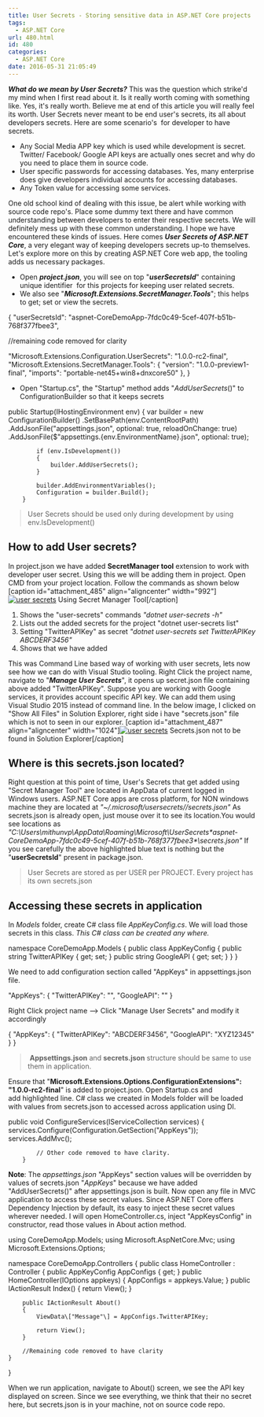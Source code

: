 ```yaml
---
title: User Secrets - Storing sensitive data in ASP.NET Core projects
tags:
  - ASP.NET Core
url: 480.html
id: 480
categories:
  - ASP.NET Core
date: 2016-05-31 21:05:49
---
```


_**What do we mean by User Secrets?**_ This was the question which strike'd my mind when I first read about it. Is it really worth coming with something like. Yes, it's really worth. Believe me at end of this article you will really feel its worth. User Secrets never meant to be end user's secrets, its all about developers secrets. Here are some scenario's  for developer to have secrets.

*   Any Social Media APP key which is used while development is secret. Twitter/ Facebook/ Google API keys are actually ones secret and why do you need to place them in source code.
*   User specific passwords for accessing databases. Yes, many enterprise does give developers individual accounts for accessing databases.
*   Any Token value for accessing some services.

One old school kind of dealing with this issue, be alert while working with source code repo's. Place some dummy text there and have common understanding between developers to enter their respective secrets. We will definitely mess up with these common understanding. I hope we have encountered these kinds of issues. Here comes _**User Secrets of ASP.NET Core**_, a very elegant way of keeping developers secrets up-to themselves. Let's explore more on this by creating ASP.NET Core web app, the tooling adds us necessary packages.

*   Open _**project.json**_, you will see on top "_**userSecretsId**_" containing unique identifier  for this projects for keeping user related secrets.
*   We also see "_**Microsoft.Extensions.SecretManager.Tools**_"; this helps to get; set or view the secrets.

{
"userSecretsId": "aspnet-CoreDemoApp-7fdc0c49-5cef-407f-b51b-768f377fbee3",

//remaining code removed for clarity 

"Microsoft.Extensions.Configuration.UserSecrets": "1.0.0-rc2-final",
"Microsoft.Extensions.SecretManager.Tools": {
      "version": "1.0.0-preview1-final",
      "imports": "portable-net45+win8+dnxcore50"
    },
}

*   Open "Startup.cs", the "Startup" method adds "_AddUserSecrets_()" to ConfigurationBuilder so that it keeps secrets

public Startup(IHostingEnvironment env)
        {
            var builder = new ConfigurationBuilder()
                .SetBasePath(env.ContentRootPath)
                .AddJsonFile("appsettings.json", optional: true, reloadOnChange: true)
                .AddJsonFile($"appsettings.{env.EnvironmentName}.json", optional: true);

            if (env.IsDevelopment())
            {
                builder.AddUserSecrets();
            }

            builder.AddEnvironmentVariables();
            Configuration = builder.Build();
        }

> User Secrets should be used only during development by using env.IsDevelopment()

How to add User secrets?
------------------------

In project.json we have added **SecretManager tool** extension to work with developer user secret. Using this we will be adding them in project. Open CMD from your project location. Follow the commands as shown below \[caption id="attachment_485" align="aligncenter" width="992"\][![user secrets](http://www.mithunvp.com/wp-content/uploads/2016/05/addkey.png)](http://www.mithunvp.com/wp-content/uploads/2016/05/addkey.png) Using Secret Manager Tool\[/caption\]

1.  Shows the "user-secrets" commands _"dotnet user-secrets -h"_
2.  Lists out the added secrets for the project "dotnet user-secrets list"
3.  Setting "TwitterAPIKey" as secret _"dotnet user-secrets set TwitterAPIKey ABCDERF3456"_
4.  Shows that we have added

This was Command Line based way of working with user secrets, lets now see how we can do with Visual Studio tooling. Right Click the project name, navigate to "_**Manage User Secrets**_", it opens up secret.json file containing above added "TwitterAPIKey". Suppose you are working with Google services, it provides account specific API key. We can add them using Visual Studio 2015 instead of command line. In the below image, I clicked on "Show All Files" in Solution Explorer, right side i have "secrets.json" file which is not to seen in our explorer. \[caption id="attachment_487" align="aligncenter" width="1024"\][![user secrets](http://www.mithunvp.com/wp-content/uploads/2016/05/second-1024x467.png)](http://www.mithunvp.com/wp-content/uploads/2016/05/second.png) Secrets.json not to be found in Solution Explorer\[/caption\]

Where is this secrets.json located?
-----------------------------------

Right question at this point of time, User's Secrets that get added using "Secret Manager Tool" are located in AppData of current logged in Windows users. ASP.NET Core apps are cross platform, for NON windows machine they are located at _"~/.microsoft/usersecrets/<userSecretsId>/secrets.json"_ As secrets.json is already open, just mouse over it to see its location.You would see locations as _"C:\\Users\\mithunvp\\AppData\\Roaming\\Microsoft\\UserSecrets\**aspnet-CoreDemoApp-7fdc0c49-5cef-407f-b51b-768f377fbee3**\\secrets.json"_ If you see carefully the above highlighted blue text is nothing but the "**userSecretsId**" present in package.json.

> User Secrets are stored as per USER per PROJECT. Every project has its own secrets.json

Accessing these secrets in application
--------------------------------------

In _Models_ folder, create C# class file _AppKeyConfig.cs_. We will load those secrets in this class. _This C# class can be created any where._

namespace CoreDemoApp.Models
{
    public class AppKeyConfig
    {
        public string TwitterAPIKey { get; set; }
        public string GoogleAPI { get; set; }
    }
}

We need to add configuration section called "AppKeys" in appsettings.json file.

"AppKeys": {
    "TwitterAPIKey": "",
    "GoogleAPI": ""
  }

Right Click project name --> Click "Manage User Secrets" and modify it accordingly

{
  "AppKeys": {
    "TwitterAPIKey": "ABCDERF3456",
    "GoogleAPI": "XYZ12345"
  }
}

>  **Appsettings.json** and **secrets.json** structure should be same to use them in application.

Ensure that "**Microsoft.Extensions.Options.ConfigurationExtensions": "1.0.0-rc2-final**" is added to project.json. Open Startup.cs and add highlighted line. C# class we created in Models folder will be loaded with values from secrets.json to accessed across application using DI.

public void ConfigureServices(IServiceCollection services)
        {
            services.Configure<AppKeyConfig>(Configuration.GetSection("AppKeys"));
            services.AddMvc();
            

            // Other code removed to have clarity.
        }

**Note**: The _appsettings.json_ "AppKeys" section values will be overridden by values of secrets.json "_AppKeys_" because we have added "AddUserSecrets()" after appsettings.json is built. Now open any file in MVC application to access these secret values. Since ASP.NET Core offers Dependency Injection by default, its easy to inject these secret values wherever needed. I will open HomeController.cs, inject "AppKeysConfig" in constructor, read those values in About action method.

using CoreDemoApp.Models;
using Microsoft.AspNetCore.Mvc;
using Microsoft.Extensions.Options;

namespace CoreDemoApp.Controllers
{
    public class HomeController : Controller
    {
        public AppKeyConfig AppConfigs { get; }
        public HomeController(IOptions<AppKeyConfig> appkeys)
        {
            AppConfigs = appkeys.Value;
        }
        public IActionResult Index()
        {
            return View();
        }

        public IActionResult About()
        {
            ViewData\["Message"\] = AppConfigs.TwitterAPIKey;

            return View();
        }

        //Remaining code removed to have clarity
    }
}

When we run application, navigate to About() screen, we see the API key displayed on screen. Since we see everything, we think that their no secret here, but secrets.json is in your machine, not on source code repo.